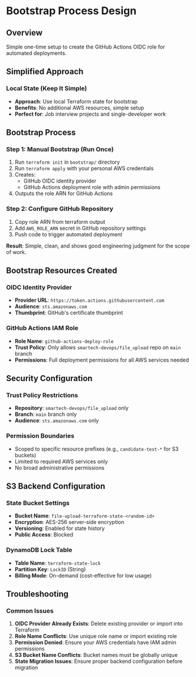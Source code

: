 # Bootstrap Process Design

## Overview
Simple one-time setup to create the GitHub Actions OIDC role for automated deployments.

## Simplified Approach

### Local State (Keep It Simple)
- **Approach**: Use local Terraform state for bootstrap
- **Benefits**: No additional AWS resources, simple setup
- **Perfect for**: Job interview projects and single-developer work

## Bootstrap Process

### Step 1: Manual Bootstrap (Run Once)
1. Run `terraform init` in `bootstrap/` directory 
2. Run `terraform apply` with your personal AWS credentials
3. Creates:
   - GitHub OIDC identity provider
   - GitHub Actions deployment role with admin permissions
4. Outputs the role ARN for GitHub Actions

### Step 2: Configure GitHub Repository
1. Copy role ARN from terraform output
2. Add `AWS_ROLE_ARN` secret in GitHub repository settings
3. Push code to trigger automated deployment

**Result**: Simple, clean, and shows good engineering judgment for the scope of work.

## Bootstrap Resources Created

### OIDC Identity Provider
- **Provider URL**: `https://token.actions.githubusercontent.com`
- **Audience**: `sts.amazonaws.com`
- **Thumbprint**: GitHub's certificate thumbprint

### GitHub Actions IAM Role
- **Role Name**: `github-actions-deploy-role`
- **Trust Policy**: Only allows `smartech-devops/file_upload` repo on `main` branch
- **Permissions**: Full deployment permissions for all AWS services needed

## Security Configuration

### Trust Policy Restrictions
- **Repository**: `smartech-devops/file_upload` only
- **Branch**: `main` branch only
- **Audience**: `sts.amazonaws.com` only

### Permission Boundaries
- Scoped to specific resource prefixes (e.g., `candidate-test-*` for S3 buckets)
- Limited to required AWS services only
- No broad administrative permissions

## S3 Backend Configuration

### State Bucket Settings
- **Bucket Name**: `file-upload-terraform-state-<random-id>`
- **Encryption**: AES-256 server-side encryption
- **Versioning**: Enabled for state history
- **Public Access**: Blocked

### DynamoDB Lock Table
- **Table Name**: `terraform-state-lock`
- **Partition Key**: `LockID` (String)
- **Billing Mode**: On-demand (cost-effective for low usage)

## Troubleshooting

### Common Issues
1. **OIDC Provider Already Exists**: Delete existing provider or import into Terraform
2. **Role Name Conflicts**: Use unique role name or import existing role
3. **Permission Denied**: Ensure your AWS credentials have IAM admin permissions
4. **S3 Bucket Name Conflicts**: Bucket names must be globally unique
5. **State Migration Issues**: Ensure proper backend configuration before migration